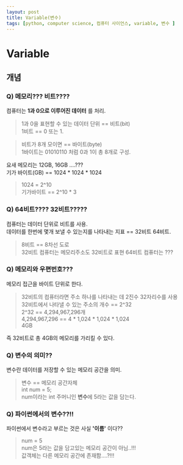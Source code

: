 ```yaml
---
layout: post
title: Variable(변수)
tags: [python, computer science, 컴퓨터 사이언스, variable, 변수 ]
---
```


# Variable

## 개념

### Q) 메모리??? 비트????

컴퓨터는 **1과 0으로 이루어진 데이터** 를 처리.  
> 1과 0을 표현할 수 있는 데이터 단위 == 비트(bit)  
1비트 == 0 또는 1.  

>비트가 8개 모이면 == 바이트(byte)  
1바이트는 01010110 처럼 0과 1이 총 8개로 구성.

요새 메모리는 12GB,  16GB ....???  
기가 바이트(GB) == 1024 * 1024 * 1024
> 1024 = 2^10  
 기가바이트 == 2^10 * 3
  
  
  
### Q) 64비트???? 32비트?????

컴퓨터는 데이터 단위로 비트를 사용.  
데이터를 한번에 몇개 보낼 수 있는지를 나타내는 지표 == 32비트 64비트.

> 8비트 == 8차선 도로  
> 32비트 컴퓨터는 메모리주소도 32비트로 표현
> 64비트 컴퓨터는 ???
  
  
  
### Q) 메모리와 우편번호???

메모리 접근을 바이트 단위로 한다.
> 32비트의 컴퓨터라면 주소 하나를 나타내는 데 2진수 32자리수를 사용  
> 32비트에서 나타낼 수 있는 주소의 개수 == 2^32  
> 2^32 == 4,294,967,296개  
> 4,294,967,296 == 4 * 1,024 * 1,024 * 1,024  
> 4GB 

즉 32비트로 총 4GB의 메모리를 가리킬 수 있다.
  
  
  
### Q) 변수의 의미??
변수란 데이터를 저장할 수 있는 메모리 공간을 의미.
> 변수 == 메모리 공간자체  
> int num = 5;  
> num이라는 int 주머니인 **변수**에 5라는 값을 담는다.
  
  
  
### Q) 파이썬에서의 변수??!!
파이썬에서 변수라고 부르는 것은 사실 **'이름'** 이다??  
> num = 5  
> num은 5라는 값을 담고있는 메모리 공간이 아님..!!!  
> 값객체는 다른 메모리 공간에 존재함....?!!!
